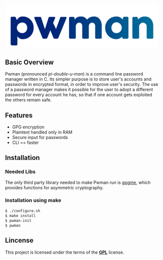 <h1 align="center">
    <img width="500" alt="PWM4N" src="https://github.com/some0necoding/pwman/blob/main/.github/pwman_logo.png">
</h1>

<!-- links and badges here -->

## Basic Overview

Pwman (pronounced *pi-double-u-man*) is a command line password manager written in C. Its simpler purpose is 
to store user's accounts and passwords in encrypted format, in order to improve user's security. The use of 
a password manager makes it possible for the user to adopt a different password for every account he has, so 
that if one account gets exploited the others remain safe.

## Features
- GPG encryption
- Plaintext handled only in RAM
- Secure input for passwords
- CLI == faster

## Installation

### Needed Libs

The only third party library needed to make Pwman run is [gpgme](https://gnupg.org/software/gpgme/index.html),
which provides functions for asymmetric cryptography.

### Installation using make

```
$ ./configure.sh
$ make install
$ pwman-init
$ pwman
```

## Lincense

This project is licensed under the terms of the [**GPL**](https://github.com/some0necoding/pwman/blob/main/LICENSE.md) license.
